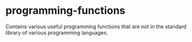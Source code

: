 # programming-functions
Contains various useful programming functions that are not in the standard library of various programming languages.
